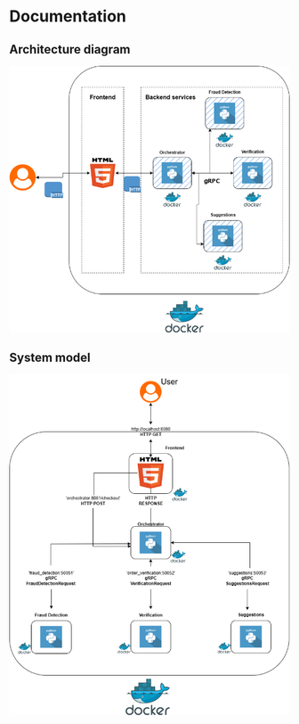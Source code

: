 # Documentation

## Architecture diagram <br>

![architecture](architecture_diagram.png) <br>

## System model <br>

![system_model](system_model.png)
